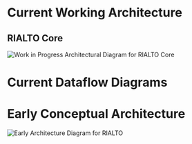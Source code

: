 # Current Working Architecture
## RIALTO Core
![Work in Progress Architectural Diagram for RIALTO Core](https://www.draw.io/?lightbox=1&highlight=0000ff&nav=1&title=Current%20RIALTO%20Architecture#Uhttps%3A%2F%2Fdrive.google.com%2Fa%2Fstanford.edu%2Fuc%3Fid%3D14aOYXrn6iN1FzL21_BBQJmf90RuqGO4L%26export%3Ddownload)

# Current Dataflow Diagrams


# Early Conceptual Architecture

![Early Architecture Diagram for RIALTO](https://docs.google.com/drawings/d/e/2PACX-1vSQ02m-7tdxzE7UYSbWPsl8DmeWboT952DhosgTLjNCAIUb1f95q71XpijdMQiD60MaWCGBsURLkSmP/pub?w=1440&h=1080)